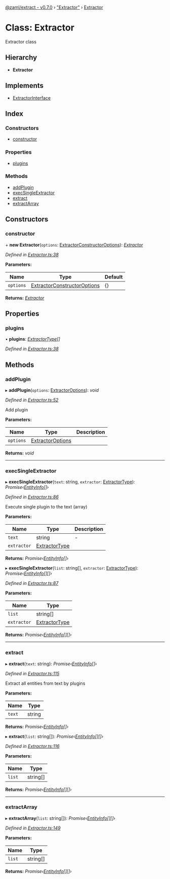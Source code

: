 [@zaml/extract - v0.7.0](../README.md) › ["Extractor"](../modules/_extractor_.md) › [Extractor](_extractor_.extractor.md)

# Class: Extractor

Extractor class

## Hierarchy

* **Extractor**

## Implements

* [ExtractorInterface](../interfaces/_types_.extractorinterface.md)

## Index

### Constructors

* [constructor](_extractor_.extractor.md#constructor)

### Properties

* [plugins](_extractor_.extractor.md#plugins)

### Methods

* [addPlugin](_extractor_.extractor.md#addplugin)
* [execSingleExtractor](_extractor_.extractor.md#execsingleextractor)
* [extract](_extractor_.extractor.md#extract)
* [extractArray](_extractor_.extractor.md#extractarray)

## Constructors

###  constructor

\+ **new Extractor**(`options`: [ExtractorConstructorOptions](../modules/_types_.md#extractorconstructoroptions)): *[Extractor](_extractor_.extractor.md)*

*Defined in [Extractor.ts:38](https://github.com/nexushubs/zaml-lang/blob/226a4c7/packages/zaml-extract/src/Extractor.ts#L38)*

**Parameters:**

Name | Type | Default |
------ | ------ | ------ |
`options` | [ExtractorConstructorOptions](../modules/_types_.md#extractorconstructoroptions) |  {} |

**Returns:** *[Extractor](_extractor_.extractor.md)*

## Properties

###  plugins

• **plugins**: *[ExtractorType](../modules/_types_.md#extractortype)[]*

*Defined in [Extractor.ts:38](https://github.com/nexushubs/zaml-lang/blob/226a4c7/packages/zaml-extract/src/Extractor.ts#L38)*

## Methods

###  addPlugin

▸ **addPlugin**(`options`: [ExtractorOptions](../modules/_types_.md#extractoroptions)): *void*

*Defined in [Extractor.ts:52](https://github.com/nexushubs/zaml-lang/blob/226a4c7/packages/zaml-extract/src/Extractor.ts#L52)*

Add plugin

**Parameters:**

Name | Type | Description |
------ | ------ | ------ |
`options` | [ExtractorOptions](../modules/_types_.md#extractoroptions) |   |

**Returns:** *void*

___

###  execSingleExtractor

▸ **execSingleExtractor**(`text`: string, `extractor`: [ExtractorType](../modules/_types_.md#extractortype)): *Promise‹[EntityInfo](../interfaces/_types_.entityinfo.md)[]›*

*Defined in [Extractor.ts:86](https://github.com/nexushubs/zaml-lang/blob/226a4c7/packages/zaml-extract/src/Extractor.ts#L86)*

Execute single plugin to the text (array)

**Parameters:**

Name | Type | Description |
------ | ------ | ------ |
`text` | string | - |
`extractor` | [ExtractorType](../modules/_types_.md#extractortype) |   |

**Returns:** *Promise‹[EntityInfo](../interfaces/_types_.entityinfo.md)[]›*

▸ **execSingleExtractor**(`list`: string[], `extractor`: [ExtractorType](../modules/_types_.md#extractortype)): *Promise‹[EntityInfo](../interfaces/_types_.entityinfo.md)[][]›*

*Defined in [Extractor.ts:87](https://github.com/nexushubs/zaml-lang/blob/226a4c7/packages/zaml-extract/src/Extractor.ts#L87)*

**Parameters:**

Name | Type |
------ | ------ |
`list` | string[] |
`extractor` | [ExtractorType](../modules/_types_.md#extractortype) |

**Returns:** *Promise‹[EntityInfo](../interfaces/_types_.entityinfo.md)[][]›*

___

###  extract

▸ **extract**(`text`: string): *Promise‹[EntityInfo](../interfaces/_types_.entityinfo.md)[]›*

*Defined in [Extractor.ts:115](https://github.com/nexushubs/zaml-lang/blob/226a4c7/packages/zaml-extract/src/Extractor.ts#L115)*

Extract all entities from text by plugins

**Parameters:**

Name | Type |
------ | ------ |
`text` | string |

**Returns:** *Promise‹[EntityInfo](../interfaces/_types_.entityinfo.md)[]›*

▸ **extract**(`list`: string[]): *Promise‹[EntityInfo](../interfaces/_types_.entityinfo.md)[][]›*

*Defined in [Extractor.ts:116](https://github.com/nexushubs/zaml-lang/blob/226a4c7/packages/zaml-extract/src/Extractor.ts#L116)*

**Parameters:**

Name | Type |
------ | ------ |
`list` | string[] |

**Returns:** *Promise‹[EntityInfo](../interfaces/_types_.entityinfo.md)[][]›*

___

###  extractArray

▸ **extractArray**(`list`: string[]): *Promise‹[EntityInfo](../interfaces/_types_.entityinfo.md)[][]›*

*Defined in [Extractor.ts:149](https://github.com/nexushubs/zaml-lang/blob/226a4c7/packages/zaml-extract/src/Extractor.ts#L149)*

**Parameters:**

Name | Type |
------ | ------ |
`list` | string[] |

**Returns:** *Promise‹[EntityInfo](../interfaces/_types_.entityinfo.md)[][]›*
